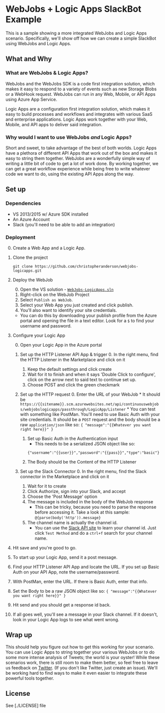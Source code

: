 # WebJobs + Logic Apps SlackBot Example

This is a sample showing a more integrated WebJobs and Logic Apps scenario. Specifically, we'll show off how we can create a simple SlackBot using WebJobs and Logic Apps.

## What and Why

### What are WebJobs & Logic Apps?

WebJobs and the WebJobs SDK is a code first integration solution, which makes it easy to respond to a variety of events such as new Storage Blobs or a WebHook request. WebJobs can run in any Web, Mobile, or API Apps using Azure App Service.

Logic Apps are a configuration first integration solution, which makes it easy to build processes and workflows and integrates with various SaaS and enterprise applications. Logic Apps work together with your Web, Mobile, and API apps to deliver said integration.

### Why would I want to use WebJobs *and* Logic Apps?

Short and sweet, to take advantage of the best of both worlds. Logic Apps have a plethora of different API Apps that work out of the box and makes it easy to string them together. WebJobs are a wonderfully simple way of writing a little bit of code to get a lot of work done. By working together, we can get a great workflow experience while being free to write whatever code we want to do, using the existing API Apps along the way.

## Set up

### Dependencies

* VS 2013/2015 w/ Azure SDK installed
* An Azure Account
* Slack (you'll need to be able to add an integration)

### Deployment

0. Create a Web App and a Logic App.

1. Clone the project

    `git clone https://github.com/christopheranderson/webjobs-logicapps.git`

2. Deploy the WebJob

   0. Open the VS solution - [`WebJobs-LogicApps.sln`](./WebJobs-LogicApps.sln)
   1. Right-click on the WebJob Project
   2. Select `Publish as WebJob`.
   3. Select your Web App you just created and click publish.
   4. You'll also want to identify your site credentials.
     * You can do this by downloading your publish profile from the Azure portal and opening the file in a text editor. Look for a `$` to find your username and password.

3. Configure your Logic App

   0. Open your Logic App in the Azure portal
   1. Set up the HTTP Listener API App & trigger
       0. In the right menu, find the HTTP Listener in the Marketplace and click on it
       1. Keep the default settings and click create
       2. Wait for it to finish and when it says 'Double Click to configure', click on the arrow next to said text to continue set up.
       3. Choose POST and click the green checkmark
   2. Set up the HTTP request
       0. Enter the URL of your WebJob
           * It should be `https://{{sitename}}.scm.azurewebsites.net/api/continuouswebjobs/webjobslogicapps/passthrough/LogicApp/Listener`
           * You can test with something like PostMan. You'll need to use Basic Auth with your site credentials. It should be a `POST` request and the body should be a raw `application/json` like so:
               ```
               {
                 "message":"{{Whatever you want right here}}"
          }
               ```
       1. Set up Basic Auth in the Authentication input
           * This needs to be a serialized JSON object like so:
           ```
           {"username":"{{user}}","password":"{{pass}}","type":"basic"}
           ```
       2. The Body should be the Content of the HTTP Listener

   3. Set up the Slack Connector
      0. In the right menu, find the Slack connector in the Marketplace and click on it
      1. Wait for it to create
      2. Click Authorize, sign into your Slack, and accept
      3. Choose the 'Post Message' option
      4. The message is included in the body of the WebJob response
          * This can be tricky, because you need to parse the response before accessing it. Take a look at this sample: `@{parse(body('http')).message}`
      5. The channel name is actually the channel id.
          * You can use the [Slack API site](https://api.slack.com/methods/channels.list/test) to learn your channel id. Just click `Test Method` and do a `ctrl+f` search for your channel name.

  4. Hit save and you're good to go.

4. To start up your Logic App, send it a post message.
  0. Find your HTTP Listener API App and locate the URL. If you set up Basic Auth on your API App, note the username/password.
  1. With PostMan, enter the URL. If there is Basic Auth, enter that info.
  2. Set the Body to be a raw JSON object like so:
    ```
    {
      "message":"{{Whatever you want right here}}"
  }
    ```
  3. Hit send and you should get a response id back.
  4. If all goes well, you'll see a message in your Slack channel. If it doesn't, look in your Logic App logs to see what went wrong.

## Wrap up

This should help you figure out how to get this working for your scenario. You can use Logic Apps to string together your various WebJobs or to do some more intense analysis of Tweets; the world is your oyster! While these scenarios work, there is still room to make them better, so feel free to leave us feedback on [Twitter](https://twitter.com/logicappsio). (If you don't like Twitter, just create an issue). We'll be working hard to find ways to make it even easier to integrate these powerful tools together.

## License

See [./LICENSE] file
